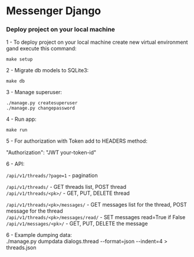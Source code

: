 # **Messenger Django** </br>

### Deploy project on your local machine </br>

1 - To deploy project on your local machine create new virtual environment gand execute this command:<br />

`make setup`<br />

2 - Migrate db models to SQLite3:<br />

`make db`</br>

3 - Manage superuser:</br>

`./manage.py createsuperuser` <br />
`./manage.py changepassword` <br />

4 - Run app:<br />

`make run`<br />

5 - For authorization with Token add to HEADERS method:<br />

"Authorization": "JWT your-token-id"<br />

6 - API:<br />

`/api/v1/threads/?page=1` - pagination <br />

`/api/v1/threads/` - GET threads list, POST thread <br />
`/api/v1/threads/<pk>/` - GET, PUT, DELETE thread <br />

`/api/v1/threads/<pk>/messages/` - GET messages list for the thread, POST message for the thread <br />
`/api/v1/threads/<pk>/messages/read/` - SET messages read=True if False <br />
`/api/v1/messages/<pk>/` - GET, PUT, DELETE the message <br />

6 - Example dumping data:<br />
./manage.py dumpdata dialogs.thread --format=json --indent=4 > threads.json
